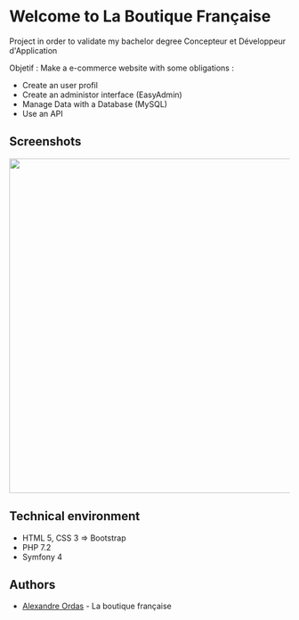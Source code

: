 # Welcome to La Boutique Française

Project in order to validate my bachelor degree Concepteur et Développeur d'Application

Objetif : Make a e-commerce website with some obligations :

- Create an user profil
- Create an administor interface (EasyAdmin)
- Manage Data with a Database (MySQL)
- Use an API

## Screenshots
<img src="" height="600">


## Technical environment
- HTML 5, CSS 3 => Bootstrap
- PHP 7.2
- Symfony 4


## Authors
- [Alexandre Ordas](https://github.com/alexandre-ordas) - La boutique française
